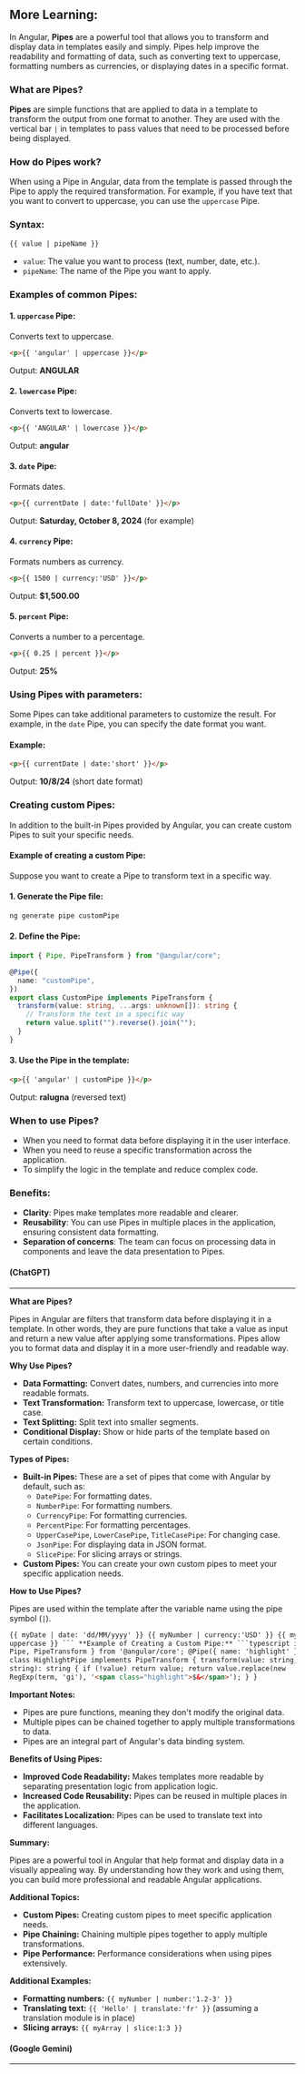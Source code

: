 ## More Learning:

In Angular, **Pipes** are a powerful tool that allows you to transform and display data in templates easily and simply. Pipes help improve the readability and formatting of data, such as converting text to uppercase, formatting numbers as currencies, or displaying dates in a specific format.

### What are Pipes?

**Pipes** are simple functions that are applied to data in a template to transform the output from one format to another. They are used with the vertical bar `|` in templates to pass values that need to be processed before being displayed.

### How do Pipes work?

When using a Pipe in Angular, data from the template is passed through the Pipe to apply the required transformation. For example, if you have text that you want to convert to uppercase, you can use the `uppercase` Pipe.

### Syntax:

```html
{{ value | pipeName }}
```

- `value`: The value you want to process (text, number, date, etc.).
- `pipeName`: The name of the Pipe you want to apply.

### Examples of common Pipes:

#### 1. `uppercase` Pipe:

Converts text to uppercase.

```html
<p>{{ 'angular' | uppercase }}</p>
```

Output: **ANGULAR**

#### 2. `lowercase` Pipe:

Converts text to lowercase.

```html
<p>{{ 'ANGULAR' | lowercase }}</p>
```

Output: **angular**

#### 3. `date` Pipe:

Formats dates.

```html
<p>{{ currentDate | date:'fullDate' }}</p>
```

Output: **Saturday, October 8, 2024** (for example)

#### 4. `currency` Pipe:

Formats numbers as currency.

```html
<p>{{ 1500 | currency:'USD' }}</p>
```

Output: **$1,500.00**

#### 5. `percent` Pipe:

Converts a number to a percentage.

```html
<p>{{ 0.25 | percent }}</p>
```

Output: **25%**

### Using Pipes with parameters:

Some Pipes can take additional parameters to customize the result. For example, in the `date` Pipe, you can specify the date format you want.

#### Example:

```html
<p>{{ currentDate | date:'short' }}</p>
```

Output: **10/8/24** (short date format)

### Creating custom Pipes:

In addition to the built-in Pipes provided by Angular, you can create custom Pipes to suit your specific needs.

#### Example of creating a custom Pipe:

Suppose you want to create a Pipe to transform text in a specific way.

#### 1. Generate the Pipe file:

```bash
ng generate pipe customPipe
```

#### 2. Define the Pipe:

```typescript
import { Pipe, PipeTransform } from "@angular/core";

@Pipe({
  name: "customPipe",
})
export class CustomPipe implements PipeTransform {
  transform(value: string, ...args: unknown[]): string {
    // Transform the text in a specific way
    return value.split("").reverse().join("");
  }
}
```

#### 3. Use the Pipe in the template:

```html
<p>{{ 'angular' | customPipe }}</p>
```

Output: **ralugna** (reversed text)

### When to use Pipes?

- When you need to format data before displaying it in the user interface.
- When you need to reuse a specific transformation across the application.
- To simplify the logic in the template and reduce complex code.

### Benefits:

- **Clarity**: Pipes make templates more readable and clearer.
- **Reusability**: You can use Pipes in multiple places in the application, ensuring consistent data formatting.
- **Separation of concerns**: The team can focus on processing data in components and leave the data presentation to Pipes.

#### (ChatGPT)

---

**What are Pipes?**

Pipes in Angular are filters that transform data before displaying it in a template. In other words, they are pure functions that take a value as input and return a new value after applying some transformations. Pipes allow you to format data and display it in a more user-friendly and readable way.

**Why Use Pipes?**

- **Data Formatting:** Convert dates, numbers, and currencies into more readable formats.
- **Text Transformation:** Transform text to uppercase, lowercase, or title case.
- **Text Splitting:** Split text into smaller segments.
- **Conditional Display:** Show or hide parts of the template based on certain conditions.

**Types of Pipes:**

- **Built-in Pipes:** These are a set of pipes that come with Angular by default, such as:
  - `DatePipe`: For formatting dates.
  - `NumberPipe`: For formatting numbers.
  - `CurrencyPipe`: For formatting currencies.
  - `PercentPipe`: For formatting percentages.
  - `UpperCasePipe`, `LowerCasePipe`, `TitleCasePipe`: For changing case.
  - `JsonPipe`: For displaying data in JSON format.
  - `SlicePipe`: For slicing arrays or strings.
- **Custom Pipes:** You can create your own custom pipes to meet your specific application needs.

**How to Use Pipes?**

Pipes are used within the template after the variable name using the pipe symbol (`|`).

````html
{{ myDate | date: 'dd/MM/yyyy' }} {{ myNumber | currency:'USD' }} {{ myString |
uppercase }} ``` **Example of Creating a Custom Pipe:** ```typescript import {
Pipe, PipeTransform } from '@angular/core'; @Pipe({ name: 'highlight' }) export
class HighlightPipe implements PipeTransform { transform(value: string, term:
string): string { if (!value) return value; return value.replace(new
RegExp(term, 'gi'), '<span class="highlight">$&</span>'); } }
````

**Important Notes:**

- Pipes are pure functions, meaning they don't modify the original data.
- Multiple pipes can be chained together to apply multiple transformations to data.
- Pipes are an integral part of Angular's data binding system.

**Benefits of Using Pipes:**

- **Improved Code Readability:** Makes templates more readable by separating presentation logic from application logic.
- **Increased Code Reusability:** Pipes can be reused in multiple places in the application.
- **Facilitates Localization:** Pipes can be used to translate text into different languages.

**Summary:**

Pipes are a powerful tool in Angular that help format and display data in a visually appealing way. By understanding how they work and using them, you can build more professional and readable Angular applications.

**Additional Topics:**

- **Custom Pipes:** Creating custom pipes to meet specific application needs.
- **Pipe Chaining:** Chaining multiple pipes together to apply multiple transformations.
- **Pipe Performance:** Performance considerations when using pipes extensively.

**Additional Examples:**

- **Formatting numbers:** `{{ myNumber | number:'1.2-3' }}`
- **Translating text:** `{{ 'Hello' | translate:'fr' }}` (assuming a translation module is in place)
- **Slicing arrays:** `{{ myArray | slice:1:3 }}`

#### (Google Gemini)

---
